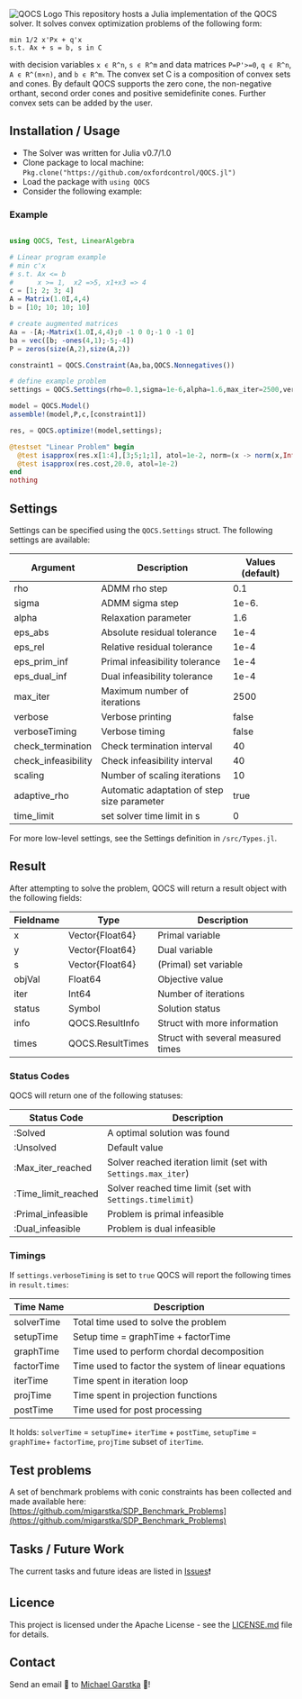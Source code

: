 ![QOCS Logo](https://github.com/migarstka/QOCS_assets/blob/master/QOCS_logo.png)
This repository hosts a Julia implementation of the QOCS solver. It solves convex optimization problems of the following form:
```
min 1/2 x'Px + q'x
s.t. Ax + s = b, s in C
```
with decision variables `x ϵ R^n`, `s ϵ R^m` and data matrices `P=P'>=0`, `q ϵ R^n`, `A ϵ R^(m×n)`, and `b ϵ R^m`. The convex set C is a composition of convex sets and cones. By default QOCS supports the zero cone, the non-negative orthant, second order cones and positive semidefinite cones. Further convex sets can be added by the user.

## Installation / Usage
- The Solver was written for Julia v0.7/1.0
- Clone package to local machine: `Pkg.clone("https://github.com/oxfordcontrol/QOCS.jl")`
- Load the package with `using QOCS`
- Consider the following example:

### Example
```julia

using QOCS, Test, LinearAlgebra

# Linear program example
# min c'x
# s.t. Ax <= b
#      x >= 1,  x2 =>5, x1+x3 => 4
c = [1; 2; 3; 4]
A = Matrix(1.0I,4,4)
b = [10; 10; 10; 10]

# create augmented matrices
Aa = -[A;-Matrix(1.0I,4,4);0 -1 0 0;-1 0 -1 0]
ba = vec([b; -ones(4,1);-5;-4])
P = zeros(size(A,2),size(A,2))

constraint1 = QOCS.Constraint(Aa,ba,QOCS.Nonnegatives())

# define example problem
settings = QOCS.Settings(rho=0.1,sigma=1e-6,alpha=1.6,max_iter=2500,verbose=true,check_termination=1,eps_abs = 1e-6, eps_rel = 1e-6)

model = QOCS.Model()
assemble!(model,P,c,[constraint1])

res, = QOCS.optimize!(model,settings);

@testset "Linear Problem" begin
  @test isapprox(res.x[1:4],[3;5;1;1], atol=1e-2, norm=(x -> norm(x,Inf)))
  @test isapprox(res.cost,20.0, atol=1e-2)
end
nothing
```


## Settings
Settings can be specified using the `QOCS.Settings` struct. The following settings are available:

Argument | Description | Values (default)
--- | --- | ---
rho | ADMM rho step | 0.1
sigma | ADMM sigma step | 1e-6.
alpha | Relaxation parameter | 1.6
eps_abs | Absolute residual tolerance | 1e-4
eps_rel | Relative residual tolerance | 1e-4
eps_prim_inf | Primal infeasibility tolerance | 1e-4
eps_dual_inf | Dual infeasibility tolerance | 1e-4
max_iter | Maximum number of iterations | 2500
verbose | Verbose printing | false
verboseTiming | Verbose timing | false
check_termination | Check termination interval | 40
check_infeasibility | Check infeasibility interval | 40
scaling | Number of scaling iterations | 10
adaptive_rho | Automatic adaptation of step size parameter | true
time_limit | set solver time limit in s | 0

For more low-level settings, see the Settings definition in `/src/Types.jl`.

## Result
After attempting to solve the problem, QOCS will return a result object with the following fields:

Fieldname | Type | Description
---  | --- | ---
x | Vector{Float64}| Primal variable
y | Vector{Float64}| Dual variable
s | Vector{Float64}| (Primal) set variable
objVal | Float64 | Objective value
iter | Int64 | Number of iterations
status | Symbol | Solution status
info | QOCS.ResultInfo | Struct with more information
times | QOCS.ResultTimes | Struct with several measured times

### Status Codes
QOCS will return one of the following statuses:

Status Code  | Description
---  | ---
:Solved | A optimal solution was found
:Unsolved | Default value
:Max_iter_reached | Solver reached iteration limit (set with `Settings.max_iter`)
:Time_limit_reached | Solver reached time limit (set with `Settings.timelimit`)
:Primal_infeasible | Problem is primal infeasible
:Dual_infeasible | Problem is dual infeasible


### Timings
If `settings.verboseTiming` is set to `true` QOCS will report the following times in `result.times`:

Time Name  | Description
---  | ---
solverTime | Total time used to solve the problem
setupTime | Setup time = graphTime + factorTime
graphTime | Time used to perform chordal decomposition
factorTime | Time used to factor the system of linear equations
iterTime | Time spent in iteration loop
projTime | Time spent in projection functions
postTime | Time used for post processing

It holds:
`solverTime` = `setupTime`+ `iterTime` + `postTime`,
`setupTime` = `graphTime`+ `factorTime`,
`projTime` subset of `iterTime`.


## Test problems
A set of benchmark problems with conic constraints has been collected and made available here:
[https://github.com/migarstka/SDP_Benchmark_Problems](https://github.com/migarstka/SDP_Benchmark_Problems)

## Tasks / Future Work
The current tasks and future ideas are listed in [Issues](https://github.com/oxfordcontrol/ossdp/issues):exclamation:

## Licence
This project is licensed under the Apache License - see the [LICENSE.md](LICENSE.md) file for details.

## Contact
Send an email :email: to [Michael Garstka](mailto:michael.garstka@eng.ox.ac.uk) :rocket:!
